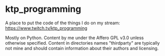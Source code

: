 # ktp_programming
A place to put the code of the things I do on my stream: https://www.twitch.tv/ktp_programming

Mostly on Python. 
Content by me under the Affero GPL v3.0 unless otherwise specified.
Content in directories names "thirdparty" are typically not mine and should contain information about their authors and licensing.
